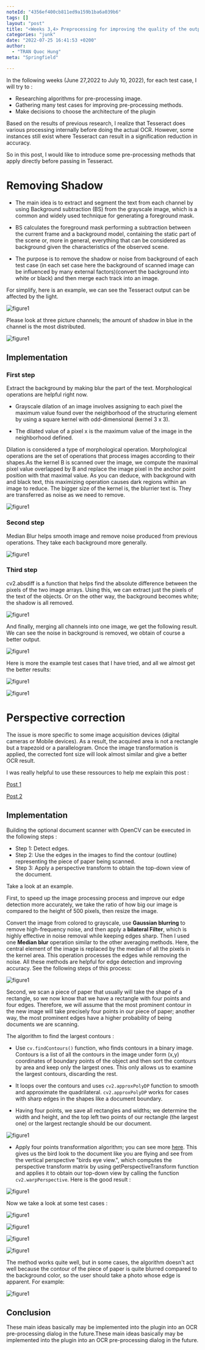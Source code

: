 ```yaml
---
noteId: "4356ef400cb811ed9a159b1ba6a039b6"
tags: []
layout: "post"
title: "<Weeks 3,4> Preprocessing for improving the quality of the output"
categories: "junk"
date: "2022-07-25 16:41:53 +0200"
author:
  - "TRAN Quoc Hung"
meta: "Springfield"

---
```


In the following weeks (June 27,2022 to July 10, 2022), for each test case, I will try to :

- Researching algorithms for pre-processing image.
- Gathering many test cases for improving pre-processing methods.
- Make decisions to choose the architecture of the plugin 

Based on the results of previous research, I realize that Tesseract does various processing internally before doing the actual OCR. However, some instances still exist where Tesseract can result in a signification reduction in accuracy. 

So in this post, I would like to introduce some pre-processing methods that apply directly before passing in Tesseract.

# **Removing Shadow** 

- The main idea is to extract and segment the text from each channel by using Background subtraction (BS) from the grayscale image, which is a common and widely used technique for generating a foreground mask. 

- BS calculates the foreground mask performing a subtraction between the current frame and a background model, containing the static part of the scene or, more in general, everything that can be considered as background given the characteristics of the observed scene.

- The purpose is to remove the shadow or noise from background of each test case (in each set case here the background of scanned image can be influenced by many external factors)(convert the background into white or black) and then merge each track into an image.  

For simplify, here is an example, we can see the Tesseract output can be affected by the light.  

![figure1](https://github.com/quochungtran/Gsoc2022-tesseract-ocr/blob/master/data/shadow_page_book.png?raw=true)

Please look at three picture channels; the amount of shadow in blue in the channel is the most distributed.

![figure1](https://github.com/quochungtran/Gsoc2022-tesseract-ocr/blob/master/image_blog/bl2_1.png?raw=true)


## Implementation
### First step 

Extract the background by making blur the part of the text. Morphological operations are helpful right now. 

- Grayscale dilation of an image involves assigning to each pixel the maximum value found over the neighborhood of the structuring element by using a square kernel with odd-dimensional (kernel 3 x 3).

- The dilated value of a pixel x is the maximum value of the image in the neighborhood defined.

Dilation is considered a type of morphological operation. Morphological operations are the set of operations that process images according to their shapes.As the kernel B is scanned over the image, we compute the maximal pixel value overlapped by B and replace the image pixel in the anchor point position with that maximal value. As you can deduce, with background with and black text, this maximizing operation causes dark regions within an image to reduce. The bigger size of the kernel is, the blurrier text is. They are transferred as noise as we need to remove. 


![figure1](https://github.com/quochungtran/Gsoc2022-tesseract-ocr/blob/master/image_blog/bl2_2.png?raw=true)

### Second step 

Median Blur helps smooth image and remove noise produced from previous operations. They take each background more generally.



![figure1](https://github.com/quochungtran/Gsoc2022-tesseract-ocr/blob/master/image_blog/bl2_3.png?raw=true)

### Third step 

cv2.absdiff is a function that helps find the absolute difference between the pixels of the two image arrays. Using this, we can extract just the pixels of the text of the objects. Or on the other way, the background becomes white; the shadow is all removed. 


![figure1](https://github.com/quochungtran/Gsoc2022-tesseract-ocr/blob/master/image_blog/bl2_4.png?raw=true)

And finally, merging all channels into one image, we get the following result. We can see the noise in background is removed, we obtain of course a better output.   

![figure1](https://github.com/quochungtran/Gsoc2022-tesseract-ocr/blob/master/image_blog/results_remove_shadow.png?raw=true)


Here is more the example test cases that I have tried, and all we almost get the better results: 

![figure1](https://github.com/quochungtran/Gsoc2022-tesseract-ocr/blob/master/image_blog/bl2_5.png?raw=true)

![figure1](https://github.com/quochungtran/Gsoc2022-tesseract-ocr/blob/master/image_blog/bl2_6.png?raw=true)


# **Perspective correction**

The issue is more specific to some image acquisition devices (digital cameras or Mobile devices). As a result, the acquired area is not a rectangle but a trapezoid or a parallelogram. Once the image transformation is applied, the corrected font size will look almost similar and give a better OCR result.   

I was really helpful to use these ressources to help me explain this post :

[Post 1](https://pyimagesearch.com/2014/08/25/4-point-opencv-getperspective-transform-example/)

[Post 2](https://pyimagesearch.com/2014/09/01/build-kick-ass-mobile-document-scanner-just-5-minutes/)


## Implementation

Building the optional document scanner with OpenCV can be executed in the following steps :

- Step 1: Detect edges.
- Step 2: Use the edges in the images to find the contour (outline) representing the piece of paper being scanned.   
- Step 3: Apply a perspective transform to obtain the top-down view of the document.  


Take a look at an example. 

First, to speed up the image processing process and improve our edge detection more accurately, we take the ratio of how big our image is compared to the height of 500 pixels, then resize the image.  

Convert the image from colored to grayscale, use **Gaussian blurring** to remove high-frequency noise, and then apply a **bilateral Filter**, which is highly effective in noise removal while keeping edges sharp. Then I used one **Median blur** operation similar to the other averaging methods. Here, the central element of the image is replaced by the median of all the pixels in the kernel area. This operation processes the edges while removing the noise. All these methods are helpful for edge detection and improving accuracy. See the following steps of this process: 

![figure1](https://github.com/quochungtran/Gsoc2022-tesseract-ocr/blob/master/image_blog/bl2_7.png?raw=true)


Second, we scan a piece of paper that usually will take the shape of a rectangle, so we now know that we have a rectangle with four points and four edges. Therefore, we will assume that the most prominent contour in the new image will take precisely four points in our piece of paper; another way, the most prominent edges have a higher probability of being documents we are scanning. 

The algorithm to find the largest contours : 

- Use `cv.findContours()` function, who finds contours in a binary image. Contours is a list of all the contours in the image under form (x,y) coordinates of boundary points of the object and then sort the contours by area and keep only the largest ones. This only allows us to examine the largest contours, discarding the rest. 

- It loops over the contours and uses `cv2.approxPolyDP` function to smooth and approximate the quadrilateral. `cv2.approxPolyDP` works for cases with sharp edges in the shapes like a document boundary.

- Having four points, we save all rectangles and widths; we determine the width and height, and the top left two points of our rectangle (the largest one) or the largest rectangle should be our document. 
		
![figure1](https://github.com/quochungtran/Gsoc2022-tesseract-ocr/blob/master/image_blog/bl2_8.png?raw=true)


- Apply four points transformation algorithm; you can see more [here](https://pyimagesearch.com/2014/08/25/4-point-opencv-getperspective-transform-example/). This gives us the bird look to the document like you are flying and see from the vertical perspective "birds eye view.", which computes the perspective transform matrix by using getPerspectiveTransform function and applies it to obtain our top-down view by calling the function `cv2.warpPerspective`. 
Here is the good result : 

![figure1](https://github.com/quochungtran/Gsoc2022-tesseract-ocr/blob/master/image_blog/bl2_9.png?raw=true)
 

Now we take a look at some test cases : 

![figure1](https://github.com/quochungtran/Gsoc2022-tesseract-ocr/blob/master/image_blog/perspec_res1.png?raw=true)

![figure1](https://github.com/quochungtran/Gsoc2022-tesseract-ocr/blob/master/image_blog/perspec_res2.png?raw=true)

![figure1](https://github.com/quochungtran/Gsoc2022-tesseract-ocr/blob/master/image_blog/perspec_res3.png?raw=true)

![figure1](https://github.com/quochungtran/Gsoc2022-tesseract-ocr/blob/master/image_blog/perspec_res4.png?raw=true)

The method works quite well, but in some cases, the algorithm doesn't act well because the contour of the piece of paper is quite blurred compared to the background color, so the user should take a photo whose edge is apparent. For example: 

![figure1](https://github.com/quochungtran/Gsoc2022-tesseract-ocr/blob/master/image_blog/perspec_bad_res.png?raw=true)


## Conclusion

These main ideas basically may be implemented into the plugin into an OCR pre-processing dialog in the future.These main ideas basically may be implemented into the plugin into an OCR pre-processing dialog in the future.